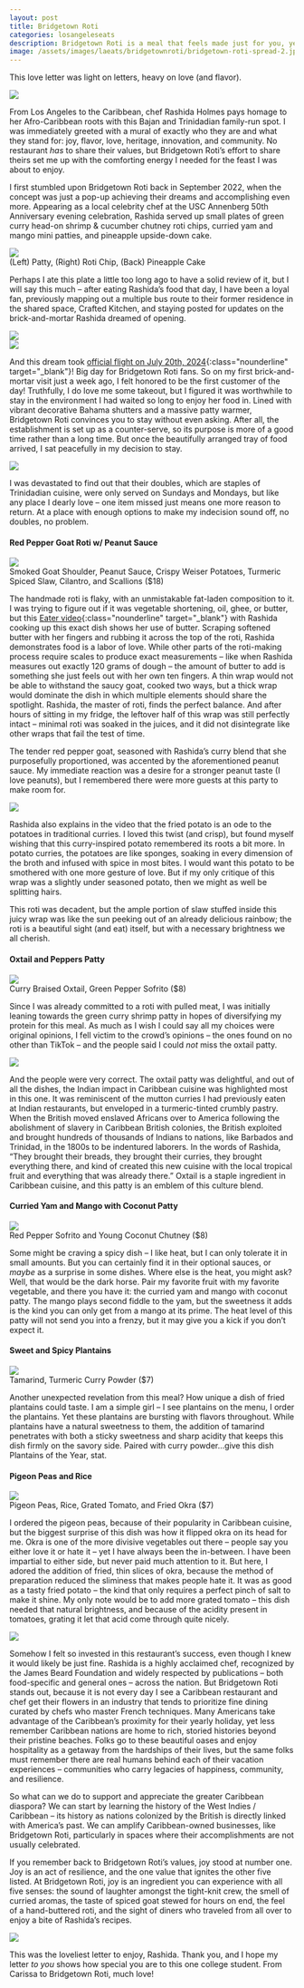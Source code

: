 ```yaml
---
layout: post
title: Bridgetown Roti
categories: losangeleseats
description: Bridgetown Roti is a meal that feels made just for you, yet will appeal so far to the masses!
image: /assets/images/laeats/bridgetownroti/bridgetown-roti-spread-2.jpeg
---
```

This love letter was light on letters, heavy on love (and flavor). 

<div class="singleimagecontainer">
  <img class="image" src="{{ page.image }}">
</div>

From Los Angeles to the Caribbean, chef Rashida Holmes pays homage to her Afro-Caribbean roots with this Bajan and Trinidadian family-run spot. I was immediately greeted with a mural of exactly who they are and what they stand for: joy, flavor, love, heritage, innovation, and community. No restaurant *has* to share their values, but Bridgetown Roti’s effort to share theirs set me up with the comforting energy I needed for the feast I was about to enjoy.

I first stumbled upon Bridgetown Roti back in September 2022, when the concept was just a pop-up achieving their dreams and accomplishing even more. Appearing as a local celebrity chef at the USC Annenberg 50th Anniversary evening celebration, Rashida served up small plates of green curry head-on shrimp &amp; cucumber chutney roti chips, curried yam and mango mini patties, and pineapple upside-down cake. 

<div class="singleimagecontainer">
  <img class="image" src="/assets/images/laeats/bridgetownroti/annenberg-50-bridgetown-dish.jpeg">
  <div class="singleimageoverlay">
    (Left) Patty, (Right) Roti Chip, (Back) Pineapple Cake
  </div>
</div>

Perhaps I ate this plate a little too long ago to have a solid review of it, but I will say this much – after eating Rashida’s food that day, I have been a loyal fan, previously mapping out a multiple bus route to their former residence in the shared space, Crafted Kitchen, and staying posted for updates on the brick-and-mortar Rashida dreamed of opening. 

<div class="flex-container">
  <div class="flex-item">
    <img class="image" src="/assets/images/laeats/bridgetownroti/bridgetown-roti-front.JPG">
  </div>
  <div class="flex-item">
    <img class="image" src="/assets/images/laeats/bridgetownroti/bridgetown-roti-patty-display.jpeg">
  </div>
</div>

And this dream took [official flight on July 20th, 2024](https://www.instagram.com/p/C9d4WskvECr/){:class="nounderline" target="_blank"}! Big day for Bridgetown Roti fans. So on my first brick-and-mortar visit just a week ago, I felt honored to be the first customer of the day! Truthfully, I do love me some takeout, but I figured it was worthwhile to stay in the environment I had waited so long to enjoy her food in. Lined with vibrant decorative Bahama shutters and a massive patty warmer, Bridgetown Roti convinces you to stay without even asking. After all, the establishment is set up as a counter-serve, so its purpose is more of a good time rather than a long time. But once the beautifully arranged tray of food arrived, I sat peacefully in my decision to stay. 

<div class="singleimagecontainer">
    <img class="image" src="/assets/images/laeats/bridgetownroti/bridgetown-roti-menu.JPG">
</div>

I was devastated to find out that their doubles, which are staples of Trinidadian cuisine, were only served on Sundays and Mondays, but like any place I dearly love – one item missed just means one more reason to return. At a place with enough options to make my indecision sound off, no doubles, no problem. 

#### Red Pepper Goat Roti w/ Peanut Sauce

<div class="singleimagecontainer">
    <img class="image" src="/assets/images/laeats/bridgetownroti/bridgetown-roti-goat-roti-1.JPG">
    <div class="singleimageoverlay">
      Smoked Goat Shoulder, Peanut Sauce, Crispy Weiser Potatoes, Turmeric Spiced Slaw, Cilantro, and Scallions ($18)
    </div>    
</div>

The handmade roti is flaky, with an unmistakable fat-laden composition to it. I was trying to figure out if it was vegetable shortening, oil, ghee, or butter, but this [Eater video](https://www.youtube.com/watch?v=GqbSUuYDjuU){:class="nounderline" target="_blank"} with Rashida cooking up this exact dish shows her use of butter. Scraping softened butter with her fingers and rubbing it across the top of the roti, Rashida demonstrates food is a labor of love. While other parts of the roti-making process require scales to produce exact measurements – like when Rashida measures out exactly 120 grams of dough – the amount of butter to add is something she just feels out with her own ten fingers. A thin wrap would not be able to withstand the saucy goat, cooked two ways, but a thick wrap would dominate the dish in which multiple elements should share the spotlight. Rashida, the master of roti, finds the perfect balance. And after hours of sitting in my fridge, the leftover half of this wrap was still perfectly intact – minimal roti was soaked in the juices, and it did not disintegrate like other wraps that fail the test of time. 

The tender red pepper goat, seasoned with Rashida’s curry blend that she purposefully proportioned, was accented by the aforementioned peanut sauce. My immediate reaction was a desire for a stronger peanut taste (I love peanuts), but I remembered there were more guests at this party to make room for. 

<div class="singleimagecontainer">
  <img class="image" src="/assets/images/laeats/bridgetownroti/bridgetown-roti-goat-roti-2.jpeg">
</div>

Rashida also explains in the video that the fried potato is an ode to the potatoes in traditional curries. I loved this twist (and crisp), but found myself wishing that this curry-inspired potato remembered its roots a bit more. In potato curries, the potatoes are like sponges, soaking in every dimension of the broth and infused with spice in most bites. I would want this potato to be smothered with one more gesture of love. But if my only critique of this wrap was a slightly under seasoned potato, then we might as well be splitting hairs. 

This roti was decadent, but the ample portion of slaw stuffed inside this juicy wrap was like the sun peeking out of an already delicious rainbow; the roti is a beautiful sight (and eat) itself, but with a necessary brightness we all cherish. 

#### Oxtail and Peppers Patty
<div class="singleimagecontainer">
  <img class="image" src="/assets/images/laeats/bridgetownroti/bridgetown-roti-oxtail-patty-1.jpeg">
  <div class="singleimageoverlay">
    Curry Braised Oxtail, Green Pepper Sofrito ($8)
  </div>    
</div>

Since I was already committed to a roti with pulled meat, I was initially leaning towards the green curry shrimp patty in hopes of diversifying my protein for this meal. As much as I wish I could say all my choices were original opinions, I fell victim to the crowd’s opinions – the ones found on no other than TikTok – and the people said I could *not* miss the oxtail patty.

<div class="singleimagecontainer">
  <img class="image" src="/assets/images/laeats/bridgetownroti/bridgetown-roti-oxtail-patty-2.jpeg">
</div>

And the people were very correct. The oxtail patty was delightful, and out of all the dishes, the Indian impact in Caribbean cuisine was highlighted most in this one. It was reminiscent of the mutton curries I had previously eaten at Indian restaurants, but enveloped in a turmeric-tinted crumbly pastry. When the British moved enslaved Africans over to America following the abolishment of slavery in Caribbean British colonies, the British exploited and brought hundreds of thousands of Indians to nations, like Barbados and Trinidad, in the 1800s to be indentured laborers. In the words of Rashida, “They brought their breads, they brought their curries, they brought everything there, and kind of created this new cuisine with the local tropical fruit and everything that was already there.” Oxtail is a staple ingredient in Caribbean cuisine, and this patty is an emblem of this culture blend.

#### Curried Yam and Mango with Coconut Patty
<div class="singleimagecontainer">
  <img class="image" src="/assets/images/laeats/bridgetownroti/bridgetown-roti-mango-sweet-potato-patty.jpeg">
  <div class="singleimageoverlay">
    Red Pepper Sofrito and Young Coconut Chutney ($8)
  </div>    
</div>

Some might be craving a spicy dish – I like heat, but I can only tolerate it in small amounts. But you can certainly find it in their optional sauces, or *maybe* as a surprise in some dishes. Where else is the heat, you might ask? Well, that would be the dark horse. Pair my favorite fruit with my favorite vegetable, and there you have it: the curried yam and mango with coconut patty. The mango plays second fiddle to the yam, but the sweetness it adds is the kind you can only get from a mango at its prime. The heat level of this patty will not send you into a frenzy, but it may give you a kick if you don’t expect it. 

#### Sweet and Spicy Plantains
<div class="singleimagecontainer">
  <img class="image" src="/assets/images/laeats/bridgetownroti/bridgetown-roti-plantains.jpeg">
  <div class="singleimageoverlay">
    Tamarind, Turmeric Curry Powder ($7)
  </div>  
</div>

Another unexpected revelation from this meal? How unique a dish of fried plantains could taste. I am a simple girl – I see plantains on the menu, I order the plantains. Yet these plantains are bursting with flavors throughout. While plantains have a natural sweetness to them, the addition of tamarind penetrates with both a sticky sweetness and sharp acidity that keeps this dish firmly on the savory side. Paired with curry powder…give this dish Plantains of the Year, stat. 

#### Pigeon Peas and Rice
<div class="singleimagecontainer">
  <img class="image" src="/assets/images/laeats/bridgetownroti/bridgetown-roti-pigeon-peas-1.JPG">
  <div class="singleimageoverlay">
    Pigeon Peas, Rice, Grated Tomato, and Fried Okra ($7)
  </div>  
</div>

I ordered the pigeon peas, because of their popularity in Caribbean cuisine, but the biggest surprise of this dish was how it flipped okra on its head for me. Okra is one of the more divisive vegetables out there – people say you either love it or hate it – yet I have always been the in-between. I have been impartial to either side, but never paid much attention to it. But here, I adored the addition of fried, thin slices of okra, because the method of preparation reduced the sliminess that makes people hate it. It was as good as a tasty fried potato – the kind that only requires a perfect pinch of salt to make it shine. My only note would be to add more grated tomato – this dish needed that natural brightness, and because of the acidity present in tomatoes, grating it let that acid come through quite nicely. 

<div class="singleimagecontainer">
    <img class="image" src="/assets/images/laeats/bridgetownroti/bridgetown-roti-spread-1.JPG">
</div>

Somehow I felt so invested in this restaurant’s success, even though I knew it would likely be just fine. Rashida is a highly acclaimed chef, recognized by the James Beard Foundation and widely respected by publications – both food-specific and general ones – across the nation. But Bridgetown Roti stands out, because it is not every day I see a Caribbean restaurant and chef get their flowers in an industry that tends to prioritize fine dining curated by chefs who master French techniques. Many Americans take advantage of the Caribbean’s proximity for their yearly holiday, yet less remember Caribbean nations are home to rich, storied histories beyond their pristine beaches. Folks go to these beautiful oases and enjoy hospitality as a getaway from the hardships of their lives, but the same folks must remember there are real humans behind each of their vacation experiences – communities who carry legacies of happiness, community, and resilience.

So what can we do to support and appreciate the greater Caribbean diaspora? We can start by learning the history of the West Indies / Caribbean – its history as nations colonized by the British is directly linked with America’s past. We can amplify Caribbean-owned businesses, like Bridgetown Roti, particularly in spaces where their accomplishments are not usually celebrated. 

If you remember back to Bridgetown Roti’s values, joy stood at number one. Joy is an act of resilience, and the one value that ignites the other five listed. At Bridgetown Roti, joy is an ingredient you can experience with all five senses: the sound of laughter amongst the tight-knit crew, the smell of curried aromas, the taste of spiced goat stewed for hours on end, the feel of a hand-buttered roti, and the sight of diners who traveled from all over to enjoy a bite of Rashida’s recipes.

<div class="singleimagecontainer">
  <img class="image" src="/assets/images/laeats/bridgetownroti/bridgetown-roti-wallpaper.jpeg">
</div>

This was the loveliest letter to enjoy, Rashida. Thank you, and I hope my letter *to you* shows how special you are to this one college student. From Carissa to Bridgetown Roti, much love!